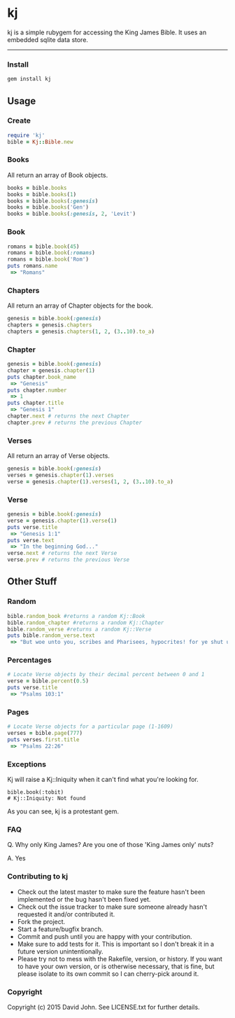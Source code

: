 # kj
kj is a simple rubygem for accessing the King James Bible.  It uses an embedded sqlite data store.

___
### Install
```ruby
gem install kj
```
## Usage
### Create
```ruby
require 'kj'
bible = Kj::Bible.new
```
### Books
All return an array of Book objects.
```ruby
books = bible.books 
books = bible.books(1) 
books = bible.books(:genesis)
books = bible.books('Gen')
books = bible.books(:genesis, 2, 'Levit')
```
### Book
```ruby
romans = bible.book(45)
romans = bible.book(:romans)
romans = bible.book('Rom')
puts romans.name
 => "Romans" 
```
### Chapters
All return an array of Chapter objects for the book.
```ruby
genesis = bible.book(:genesis)
chapters = genesis.chapters 
chapters = genesis.chapters(1, 2, (3..10).to_a)
```
### Chapter
```ruby
genesis = bible.book(:genesis)
chapter = genesis.chapter(1)
puts chapter.book_name
 => "Genesis" 
puts chapter.number
 => 1
puts chapter.title
 => "Genesis 1"
chapter.next # returns the next Chapter
chapter.prev # returns the previous Chapter
```
### Verses
All return an array of Verse objects.
```ruby
genesis = bible.book(:genesis)
verses = genesis.chapter(1).verses
verse = genesis.chapter(1).verses(1, 2, (3..10).to_a)
```
### Verse
```ruby
genesis = bible.book(:genesis)
verse = genesis.chapter(1).verse(1)
puts verse.title
 => "Genesis 1:1" 
puts verse.text
 => "In the beginning God..."
verse.next # returns the next Verse
verse.prev # returns the previous Verse
```
## Other Stuff
### Random
```ruby
bible.random_book #returns a random Kj::Book
bible.random_chapter #returns a random Kj::Chapter
bible.random_verse #returns a random Kj::Verse
puts bible.random_verse.text
 => "But woe unto you, scribes and Pharisees, hypocrites! for ye shut up the kingdom of heaven against men: for ye neither go in yourselves, neither suffer ye them that are entering to go in."
```
### Percentages
```ruby
# Locate Verse objects by their decimal percent between 0 and 1
verse = bible.percent(0.5)
puts verse.title
 => "Psalms 103:1" 
```
### Pages
```ruby
# Locate Verse objects for a particular page (1-1609)
verses = bible.page(777)
puts verses.first.title
 => "Psalms 22:26" 
```
### Exceptions
Kj will raise a Kj::Iniquity when it can't find what you're looking for.  
```
bible.book(:tobit)
# Kj::Iniquity: Not found
```
As you can see, kj is a protestant gem.
### FAQ
Q. Why only King James?  Are you one of those 'King James only' nuts?

A. Yes 

### Contributing to kj
 
* Check out the latest master to make sure the feature hasn't been implemented or the bug hasn't been fixed yet.
* Check out the issue tracker to make sure someone already hasn't requested it and/or contributed it.
* Fork the project.
* Start a feature/bugfix branch.
* Commit and push until you are happy with your contribution.
* Make sure to add tests for it. This is important so I don't break it in a future version unintentionally.
* Please try not to mess with the Rakefile, version, or history. If you want to have your own version, or is otherwise necessary, that is fine, but please isolate to its own commit so I can cherry-pick around it.

### Copyright

Copyright (c) 2015 David John. See LICENSE.txt for
further details.

